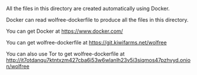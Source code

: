 
All the files in this directory are created automatically using Docker.

Docker can read wolfree-dockerfile to produce all the files in this directory.

You can get Docker at
https://www.docker.com/

You can get wolfree-dockerfile at
https://git.kiwifarms.net/wolfree

You can also use Tor to get wolfree-dockerfile at
http://it7otdanqu7ktntxzm427cba6i53w6wlanlh23v5i3siqmos47pzhvyd.onion/wolfree

